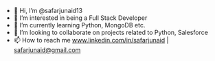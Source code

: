 - 👋 Hi, I’m @safarjunaid13
- 👀 I’m interested in being a Full Stack Developer
- 🌱 I’m currently learning Python, MongoDB etc.
- 💞️ I’m looking to collaborate on projects related to Python, Salesforce
- 📫 How to reach me www.linkedin.com/in/safarjunaid | <a href="safarjunaid@gmail.com">safarjunaid@gmail.com</a>


<!---
safarjunaid13/safarjunaid13 is a ✨ special ✨ repository because its `README.md` (this file) appears on your GitHub profile.
You can click the Preview link to take a look at your changes.
--->
